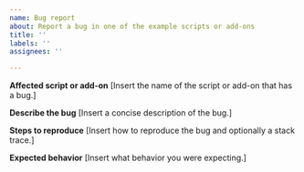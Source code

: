 ```yaml
---
name: Bug report
about: Report a bug in one of the example scripts or add-ons
title: ''
labels: ''
assignees: ''

---
```


**Affected script or add-on**
[Insert the name of the script or add-on that has a bug.]

**Describe the bug**
[Insert a concise description of the bug.]

**Steps to reproduce**
[Insert how to reproduce the bug and optionally a stack trace.]

**Expected behavior**
[Insert what behavior you were expecting.]
